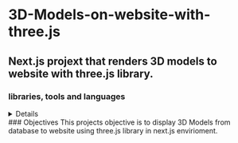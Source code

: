 # 3D-Models-on-website-with-three.js

## Next.js projext that renders 3D models to website with three.js library. 

### libraries, tools and languages
<details>
next.js (version)
three.js (version)
node.js (version)
prisma (version)
PostgreSQL (version)
axios (version)
Typescript
</details>
### Objectives
This projects objective is to display 3D Models from database to website using three.js library in next.js envirioment.
